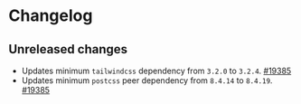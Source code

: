 # Changelog

## Unreleased changes

* Updates minimum `tailwindcss` dependency from `3.2.0` to `3.2.4`. [#19385](https://github.com/Yoast/wordpress-seo/pull/19385)
* Updates minimum `postcss` peer dependency from `8.4.14` to `8.4.19`. [#19385](https://github.com/Yoast/wordpress-seo/pull/19385)
